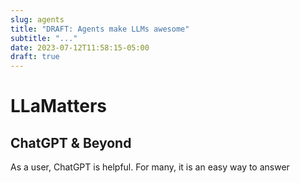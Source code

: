 ```yaml
---
slug: agents
title: "DRAFT: Agents make LLMs awesome"
subtitle: "..."
date: 2023-07-12T11:58:15-05:00
draft: true
---
```


# LLaMatters

## ChatGPT & Beyond

<!--begin-->
As a user, ChatGPT is helpful. For many, it is an easy way to answer